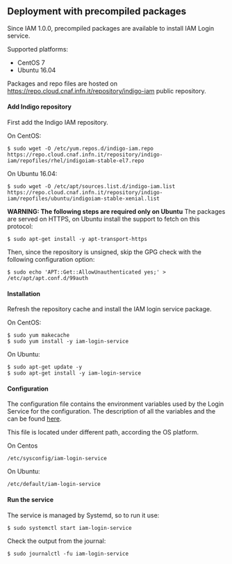 ## Deployment with precompiled packages

Since IAM 1.0.0, precompiled packages are available
to install IAM Login service.

Supported platforms:
 - CentOS 7
 - Ubuntu 16.04

Packages and repo files are hosted on https://repo.cloud.cnaf.infn.it/repository/indigo-iam 
public repository.

#### Add Indigo repository

First add the Indigo IAM repository.

On CentOS:
```console
$ sudo wget -O /etc/yum.repos.d/indigo-iam.repo https://repo.cloud.cnaf.infn.it/repository/indigo-iam/repofiles/rhel/indigoiam-stable-el7.repo
```

On Ubuntu 16.04:
```console
$ sudo wget -O /etc/apt/sources.list.d/indigo-iam.list https://repo.cloud.cnaf.infn.it/repository/indigo-iam/repofiles/ubuntu/indigoiam-stable-xenial.list
```

**WARNING: The following steps are required only on Ubuntu**
The packages are served on HTTPS, on Ubuntu
install the support to fetch on this protocol:

```console
$ sudo apt-get install -y apt-transport-https
```

Then, since the repository is unsigned, skip the GPG check with the
following configuration option:

```console
$ sudo echo 'APT::Get::AllowUnauthenticated yes;' > /etc/apt/apt.conf.d/99auth
```

#### Installation

Refresh the repository cache and install the IAM login service package.

On CentOS:
```console
$ sudo yum makecache
$ sudo yum install -y iam-login-service
```

On Ubuntu:
```console
$ sudo apt-get update -y
$ sudo apt-get install -y iam-login-service
```

#### Configuration

The configuration file contains the environment variables
used by the Login Service for the configuration.
The description of all the variables and the can be found [here](admin.md).

This file is located under different path, according the OS platform.

On Centos
```
/etc/sysconfig/iam-login-service
```

On Ubuntu:
```
/etc/default/iam-login-service
```

#### Run the service

The service is managed by Systemd, so to run it use:
```console
$ sudo systemctl start iam-login-service
```

Check the output from the journal:
```console
$ sudo journalctl -fu iam-login-service
```
